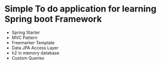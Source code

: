 # Simple To do application for learning Spring boot Framework

- Spring Starter
- MVC Pattern
- Freemarker Template
- Data JPA Access Layer
- h2 in memory database
- Custom Queries
